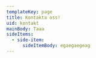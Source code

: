 ```yaml
---
templateKey: page
title: Kontakta oss!
uid: kontakt
mainBody: Taaa
sideItems:
  - side-item:
      sideItemBody: egaegaegeag
---
```


